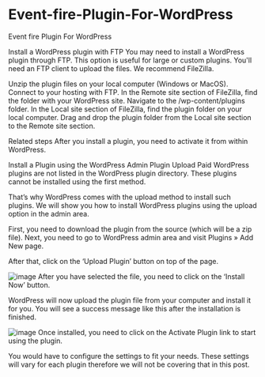 # Event-fire-Plugin-For-WordPress
Event fire Plugin For WordPress

Install a WordPress plugin with FTP
You may need to install a WordPress plugin through FTP. This option is useful for large or custom plugins.
You'll need an FTP client to upload the files. We recommend FileZilla.

Unzip the plugin files on your local computer (Windows or MacOS).
Connect to your hosting with FTP.
In the Remote site section of FileZilla, find the folder with your WordPress site.
Navigate to the /wp-content/plugins folder.
In the Local site section of FileZilla, find the plugin folder on your local computer.
Drag and drop the plugin folder from the Local site section to the Remote site section.

Related steps
After you install a plugin, you need to activate it from within WordPress.

Install a Plugin using the WordPress Admin Plugin Upload
Paid WordPress plugins are not listed in the WordPress plugin directory. These plugins cannot be installed using the first method.

That’s why WordPress comes with the upload method to install such plugins. We will show you how to install WordPress plugins using the upload option in the admin area.

First, you need to download the plugin from the source (which will be a zip file). Next, you need to go to WordPress admin area and visit Plugins » Add New page.

After that, click on the ‘Upload Plugin’ button on top of the page.

![image](https://user-images.githubusercontent.com/124246245/235498907-ab78620c-1ea0-4f4b-9b72-6fa14da7fa1e.png)
After you have selected the file, you need to click on the ‘Install Now’ button.

WordPress will now upload the plugin file from your computer and install it for you. You will see a success message like this after the installation is finished.

![image](https://user-images.githubusercontent.com/124246245/235499102-ed794a09-e291-455a-bfd7-880053fc5441.png)
Once installed, you need to click on the Activate Plugin link to start using the plugin.

You would have to configure the settings to fit your needs. These settings will vary for each plugin therefore we will not be covering that in this post.
